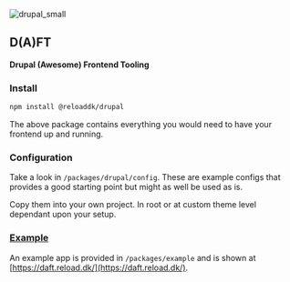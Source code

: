 ![drupal_small](https://figmage.com/images/IPdWAod-s1xzh1NEJAZSF.png)

## D(A)FT

**Drupal (Awesome) Frontend Tooling**

### Install

```sh
npm install @reloaddk/drupal
```

The above package contains everything you would need to have your frontend up
and running.

### Configuration

Take a look in `/packages/drupal/config`. These are example configs that provides
a good starting point but might as well be used as is.

Copy them into your own project. In root or at custom theme level dependant upon
your setup.

### [Example](https://daft.reload.dk/)

An example app is provided in `/packages/example`
and is shown at [https://daft.reload.dk/](https://daft.reload.dk/).
